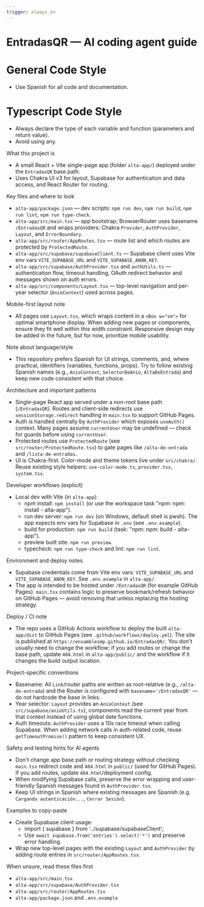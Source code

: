 ```yaml
---
trigger: always_on
---
```


# EntradasQR — AI coding agent guide

# General Code Style
- Use Spanish for all code and documentation.

# Typescript Code Style
- Always declare the type of each variable and function (parameters and return value).
- Avoid using any.

What this project is
- A small React + Vite single-page app (folder `alta-app/`) deployed under the `EntradasQR` base path.
- Uses Chakra UI v3 for layout, Supabase for authentication and data access, and React Router for routing.

Key files and where to look
- `alta-app/package.json` — dev scripts: `npm run dev`, `npm run build`, `npm run lint`, `npm run type-check`.
- `alta-app/src/main.tsx` — app bootstrap; BrowserRouter uses basename `/EntradasQR` and wraps providers: Chakra `Provider`, `AuthProvider`, `Layout`, and `ErrorBoundary`.
- `alta-app/src/router/AppRoutes.tsx` — route list and which routes are protected by `ProtectedRoute`.
- `alta-app/src/supabase/supabaseClient.ts` — Supabase client uses Vite env vars `VITE_SUPABASE_URL` and `VITE_SUPABASE_ANON_KEY`.
- `alta-app/src/supabase/AuthProvider.tsx` and `authUtils.ts` — authentication flow, timeout handling, OAuth redirect behavior and messages shown on auth errors.
- `alta-app/src/components/Layout.tsx` — top-level navigation and per-year selector (`AnioContext`) used across pages.

Mobile-first layout note
- All pages use `Layout.tsx`, which wraps content in a `<Box w="sm">` for optimal smartphone display. When adding new pages or components, ensure they fit well within this width constraint. Responsive design may be added in the future, but for now, prioritize mobile usability.

Note about language/style
- This repository prefers Spanish for UI strings, comments, and, where practical, identifiers (variables, functions, props). Try to follow existing Spanish names (e.g., `AnioContext`, `SelectorDeAnio`, `AltaDeEntrada`) and keep new code consistent with that choice.

Architecture and important patterns
- Single-page React app served under a non-root base path (`/EntradasQR`). Routes and client-side redirects use `sessionStorage.redirect` handling in `main.tsx` to support GitHub Pages.
- Auth is handled centrally by `AuthProvider` which exposes `useAuth()` context. Many pages assume `currentUser` may be undefined — check for guards before using `currentUser`.
- Protected routes use `ProtectedRoute` (see `src/router/ProtectedRoute.tsx`) to gate pages like `/alta-de-entrada` and `/lista-de-entradas`.
- UI is Chakra-first. Color-mode and theme tokens live under `src/chakra/`. Reuse existing style helpers: `use-color-mode.ts`, `provider.tsx`, `system.tsx`.

Developer workflows (explicit)
- Local dev with Vite (in `alta-app`):
  - npm install: `npm install` (or use the workspace task "npm: npm: install - alta-app").
  - run dev server: `npm run dev` (on Windows, default shell is pwsh). The app expects env vars for Supabase in `.env` (see `.env.example`).
  - build for production: `npm run build` (task: "npm: npm: build - alta-app").
  - preview built site: `npm run preview`.
  - typecheck: `npm run type-check` and lint: `npm run lint`.

Environment and deploy notes
- Supabase credentials come from Vite env vars: `VITE_SUPABASE_URL` and `VITE_SUPABASE_ANON_KEY`. See `.env.example` in `alta-app/`.
- The app is intended to be hosted under `/EntradasQR` (for example GitHub Pages). `main.tsx` contains logic to preserve bookmark/refresh behavior on GitHub Pages — avoid removing that unless replacing the hosting strategy.

Deploy / CI note
- The repo uses a GitHub Actions workflow to deploy the built `alta-app/dist` to GitHub Pages (see `.github/workflows/deploy.yml`). The site is published at `https://ensamblesmp.github.io/EntradasQR/`. You don't usually need to change the workflow; if you add routes or change the base path, update `404.html` in `alta-app/public/` and the workflow if it changes the build output location.

Project-specific conventions
- Basename: All `Link`/router paths are written as root-relative (e.g., `/alta-de-entrada`) and the Router is configured with `basename='/EntradasQR'` — do not hardcode the base in links.
- Year selector: `Layout` provides an `AnioContext` (see `src/supabase/anioUtils.ts`), components read the current year from that context instead of using global date functions.
- Auth timeouts: `AuthProvider` uses a 10s race timeout when calling Supabase. When adding network calls in auth-related code, reuse `getTimeoutPromise()` pattern to keep consistent UX.

Safety and testing hints for AI agents
- Don't change app base path or routing strategy without checking `main.tsx` redirect code and `404.html` in `public/` (used for GitHub Pages). If you add routes, update `404.html`/deployment config.
- When modifying Supabase calls, preserve the error wrapping and user-friendly Spanish messages found in `AuthProvider.tsx`.
- Keep UI strings in Spanish where existing messages are Spanish (e.g. `Cargando autenticación...`, `Cerrar Sesión`).

Examples to copy-paste
- Create Supabase client usage:
  - import { supabase } from '../supabase/supabaseClient';
  - Use `await supabase.from('entries').select('*')` and preserve error handling.
- Wrap new top-level pages with the existing `Layout` and `AuthProvider` by adding route entries in `src/router/AppRoutes.tsx`.

When unsure, read these files first
- `alta-app/src/main.tsx`
- `alta-app/src/supabase/AuthProvider.tsx`
- `alta-app/src/router/AppRoutes.tsx`
- `alta-app/package.json` and `.env.example`
